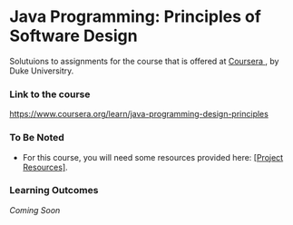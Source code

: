 # Java Programming: Principles of Software Design

Solutuions to assignments for the course that is offered at <a href="https://www.coursera.org/learn/java-programming-design-principles"> Coursera </a>, by Duke Universitry.


### Link to the course
https://www.coursera.org/learn/java-programming-design-principles


### To Be Noted
 * For this course, you will need some resources provided here: <a href="https://www.dukelearntoprogram.com//course4/files.php">[Project Resources]</a>.

### Learning Outcomes
_Coming Soon_
